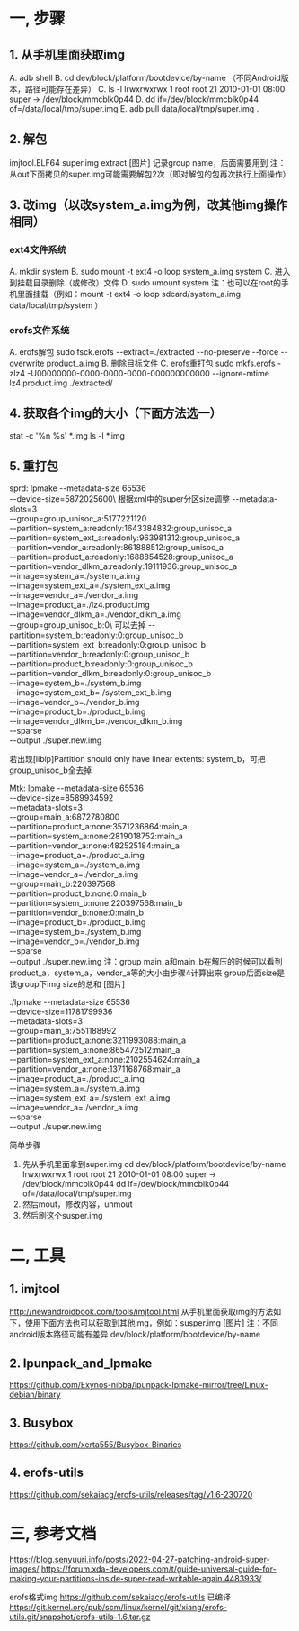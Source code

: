 # 一, 步骤
## 1. 从手机里面获取img
A. adb shell
B. cd dev/block/platform/bootdevice/by-name （不同Android版本，路径可能存在差异）
C. ls -l
lrwxrwxrwx 1 root root   21 2010-01-01 08:00 super -> /dev/block/mmcblk0p44
D. dd if=/dev/block/mmcblk0p44 of=/data/local/tmp/super.img
E. adb pull data/local/tmp/super.img .

 
## 2. 解包
imjtool.ELF64 super.img extract
[图片]
记录group name，后面需要用到
注：从out下面拷贝的super.img可能需要解包2次（即对解包的包再次执行上面操作）


## 3. 改img（以改system_a.img为例，改其他img操作相同）
### ext4文件系统
A. mkdir system
B. sudo mount -t ext4 -o loop system_a.img system
C. 进入到挂载目录删除（或修改）文件
D. sudo umount system
注：也可以在root的手机里面挂载（例如：mount -t ext4 -o loop sdcard/system_a.img data/local/tmp/system ）

### erofs文件系统
A. erofs解包
sudo fsck.erofs --extract=./extracted --no-preserve --force --overwrite product_a.img
B. 删除目标文件
C. erofs重打包
sudo mkfs.erofs -zlz4  -U00000000-0000-0000-0000-000000000000 --ignore-mtime lz4.product.img ./extracted/


## 4. 获取各个img的大小（下面方法选一）
stat -c '%n %s' *.img 
ls -l *.img


## 5. 重打包
sprd:
lpmake --metadata-size 65536\
 --device-size=5872025600\  根据xml中的super分区size调整
 --metadata-slots=3\
 --group=group_unisoc_a:5177221120\
 --partition=system_a:readonly:1643384832:group_unisoc_a\
 --partition=system_ext_a:readonly:963981312:group_unisoc_a\
 --partition=vendor_a:readonly:861888512:group_unisoc_a\
 --partition=product_a:readonly:1688854528:group_unisoc_a\
 --partition=vendor_dlkm_a:readonly:19111936:group_unisoc_a\
 --image=system_a=./system_a.img\
 --image=system_ext_a=./system_ext_a.img\
 --image=vendor_a=./vendor_a.img\
 --image=product_a=./lz4.product.img\
 --image=vendor_dlkm_a=./vendor_dlkm_a.img\
 --group=group_unisoc_b:0\  可以去掉
 --partition=system_b:readonly:0:group_unisoc_b\
 --partition=system_ext_b:readonly:0:group_unisoc_b\
 --partition=vendor_b:readonly:0:group_unisoc_b\
 --partition=product_b:readonly:0:group_unisoc_b\
 --partition=vendor_dlkm_b:readonly:0:group_unisoc_b\
 --image=system_b=./system_b.img\
 --image=system_ext_b=./system_ext_b.img\
 --image=vendor_b=./vendor_b.img\
 --image=product_b=./product_b.img\
 --image=vendor_dlkm_b=./vendor_dlkm_b.img\
 --sparse \
 --output ./super.new.img


 若出现[liblp]Partition should only have linear extents: system_b，可把group_unisoc_b全去掉

Mtk:
lpmake --metadata-size 65536\
 --device-size=8589934592\
 --metadata-slots=3\
 --group=main_a:6872780800\
 --partition=product_a:none:3571236864:main_a\
 --partition=system_a:none:2819018752:main_a\
 --partition=vendor_a:none:482525184:main_a\
 --image=product_a=./product_a.img\
 --image=system_a=./system_a.img\
 --image=vendor_a=./vendor_a.img\
 --group=main_b:220397568\
 --partition=product_b:none:0:main_b\
 --partition=system_b:none:220397568:main_b\
 --partition=vendor_b:none:0:main_b\
 --image=product_b=./product_b.img\
 --image=system_b=./system_b.img\
 --image=vendor_b=./vendor_b.img\
 --sparse \
 --output ./super.new.img
注：group main_a和main_b在解压的时候可以看到
product_a，system_a，vendor_a等的大小由步骤4计算出来
group后面size是该group下img size的总和
[图片]


./lpmake --metadata-size 65536\
 --device-size=11781799936\
 --metadata-slots=3\
 --group=main_a:7551188992\
 --partition=product_a:none:3211993088:main_a\
 --partition=system_a:none:865472512:main_a\
 --partition=system_ext_a:none:2102554624:main_a\
 --partition=vendor_a:none:1371168768:main_a\
 --image=product_a=./product_a.img\
 --image=system_a=./system_a.img\
 --image=system_ext_a=./system_ext_a.img\
 --image=vendor_a=./vendor_a.img\
 --sparse \
 --output ./super.new.img

简单步骤
1. 先从手机里面拿到super.img
cd dev/block/platform/bootdevice/by-name 
lrwxrwxrwx 1 root root   21 2010-01-01 08:00 super -> /dev/block/mmcblk0p44
dd if=/dev/block/mmcblk0p44 of=/data/local/tmp/super.img
1. 然后mout，修改内容，unmout
2. 然后刷这个susper.img


# 二, 工具
## 1. imjtool
http://newandroidbook.com/tools/imjtool.html
从手机里面获取img的方法如下，使用下面方法也可以获取到其他img，例如：susper.img
[图片]
注：不同android版本路径可能有差异
dev/block/platform/bootdevice/by-name

## 2. lpunpack_and_lpmake
https://github.com/Exynos-nibba/lpunpack-lpmake-mirror/tree/Linux-debian/binary

## 3. Busybox
https://github.com/xerta555/Busybox-Binaries

## 4. erofs-utils
https://github.com/sekaiacg/erofs-utils/releases/tag/v1.6-230720


# 三, 参考文档
https://blog.senyuuri.info/posts/2022-04-27-patching-android-super-images/
https://forum.xda-developers.com/t/guide-universal-guide-for-making-your-partitions-inside-super-read-writable-again.4483933/

erofs格式img
https://github.com/sekaiacg/erofs-utils 已编译
https://git.kernel.org/pub/scm/linux/kernel/git/xiang/erofs-utils.git/snapshot/erofs-utils-1.6.tar.gz
